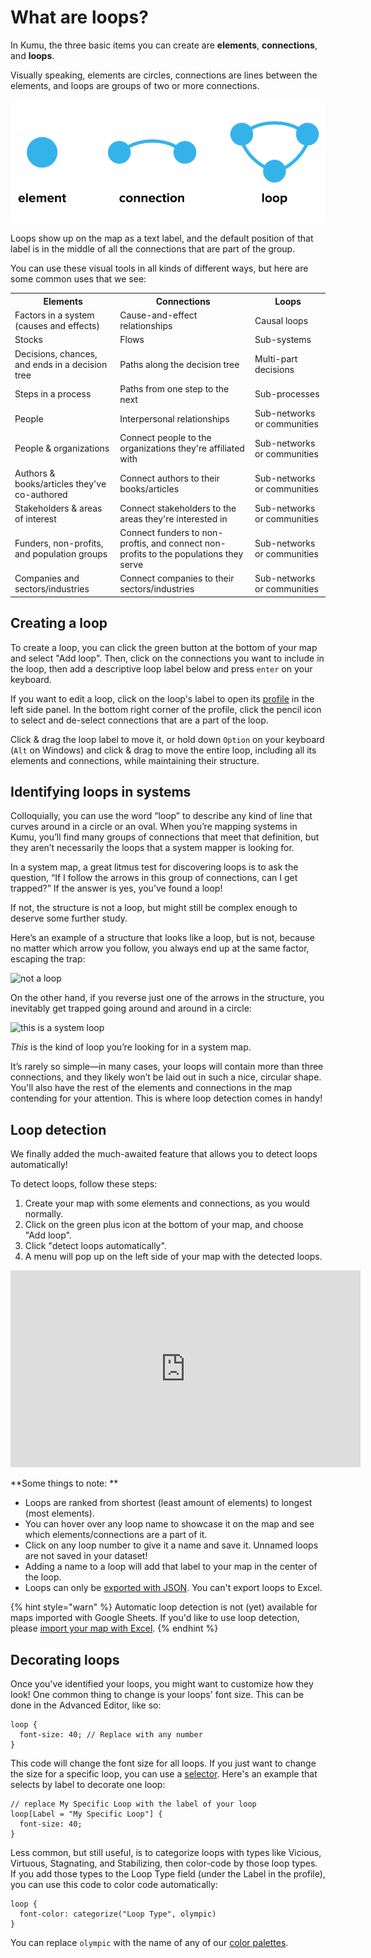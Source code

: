 # What are loops?

In Kumu, the three basic items you can create are **elements**, **connections**, and **loops**.

Visually speaking, elements are circles, connections are lines between the elements, and loops are groups of two or more connections.

![Elements, connections, and loops](/images/elements-connections-loops-bold.png)

Loops show up on the map as a text label, and the default position of that label is in the middle of all the connections that are part of the group.

You can use these visual tools in all kinds of different ways, but here are some common uses that we see:

<table class="table borderless">
<tbody>
  <tr>
    <th>Elements</th>
    <th>Connections</th>
    <th>Loops</th>
  </tr>
  <tr>
    <td>Factors in a system (causes and effects)</td>
    <td>Cause-and-effect relationships</td>
    <td>Causal loops</td>
  </tr>
  <tr>
    <td>Stocks</td>
    <td>Flows</td>
    <td>Sub-systems</td>
  </tr>
  <tr>
    <td>Decisions, chances, and ends in a decision tree</td>
    <td>Paths along the decision tree</td>
    <td>Multi-part decisions</td>
  </tr>
  <tr>
    <td>Steps in a process</td>
    <td>Paths from one step to the next</td>
    <td>Sub-processes</td>
  </tr>
  <tr>
    <td>People</td>
    <td>Interpersonal relationships</td>
    <td>Sub-networks or communities</td>
  </tr>
  <tr>
    <td>People &amp; organizations</td>
    <td>Connect people to the organizations they're affiliated with</td>
    <td>Sub-networks or communities</td>
  </tr>
  <tr>
    <td>Authors &amp; books/articles they've co-authored</td>
    <td>Connect authors to their books/articles</td>
    <td>Sub-networks or communities</td>
  </tr>
  <tr>
    <td>Stakeholders &amp; areas of interest</td>
    <td>Connect stakeholders to the areas they're interested in</td>
    <td>Sub-networks or communities</td>
  </tr>
  <tr>
    <td>Funders, non-profits, and population groups</td>
    <td>Connect funders to non-proftis, and connect non-profits to the populations they serve</td>
    <td>Sub-networks or communities</td>
  </tr>
  <tr>
    <td>Companies and sectors/industries</td>
    <td>Connect companies to their sectors/industries</td>
    <td>Sub-networks or communities</td>
  </tr>
</tbody>
</table>


## Creating a loop

To create a loop, you can click the green  button at the bottom of your map and select "Add loop". Then, click on the connections you want to include in the loop, then add a descriptive loop label below and press `enter` on your keyboard.

If you want to edit a loop, click on the loop's label to open its [profile](/guides/profiles.md) in the left side panel. In the bottom right corner of the profile, click the pencil icon  to select and de-select connections that are a part of the loop.

Click & drag the loop label to move it, or hold down `Option` on your keyboard (`Alt` on Windows) and click & drag to move the entire loop, including all its elements and connections, while maintaining their structure.


## Identifying loops in systems

Colloquially, you can use the word “loop” to describe any kind of line that curves around in a circle or an oval. When you’re mapping systems in Kumu, you’ll find many groups of connections that meet that definition, but they aren’t necessarily the loops that a system mapper is looking for.

In a system map, a great litmus test for discovering loops is to ask the question, “If I follow the arrows in this group of connections, can I get trapped?” If the answer is yes, you’ve found a loop! 

If not, the structure is not a loop, but might still be complex enough to deserve some further study.

Here’s an example of a structure that looks like a loop, but is not, because no matter which arrow you follow, you always end up at the same factor, escaping the trap:

![not a loop](https://miro.medium.com/max/4992/1*noatmnqxsIbLdQx3FtM-BA.png)

On the other hand, if you reverse just one of the arrows in the structure, you inevitably get trapped going around and around in a circle:

![this is a system loop](https://miro.medium.com/max/5020/1*KtuXkBbRz3KVUD9zPePAwQ.png)

_This_ is the kind of loop you’re looking for in a system map.

It’s rarely so simple—in many cases, your loops will contain more than three connections, and they likely won’t be laid out in such a nice, circular shape. You'll also have the rest of the elements and connections in the map contending for your attention. This is where loop detection comes in handy!

## Loop detection

We finally added the much-awaited feature that allows you to detect loops automatically! 

To detect loops, follow these steps: 

1. Create your map with some elements and connections, as you would normally.
2. Click on the green plus icon at the bottom of your map, and choose "Add loop".
3. Click "detect loops automatically".
4. A menu will pop up on the left side of your map with the detected loops. 

<p><iframe width="560" height="315" src="https://www.youtube.com/embed/-jiUmyiPhLk" frameborder="0" allowfullscreen></iframe></p>
 
**Some things to note: **
- Loops are ranked from shortest (least amount of elements) to longest (most elements).  
- You can hover over any loop name to showcase it on the map and see which elements/connections are a part of it.
- Click on any loop number to give it a name and save it. Unnamed loops are not saved in your dataset!
- Adding a name to a loop will add that label to your map in the center of the loop.
- Loops can only be [exported with JSON](/guides/export.md). You can't export loops to Excel.

{% hint style="warn" %}
Automatic loop detection is not (yet) available for maps imported with Google Sheets. If you'd like to use loop detection, please <a class="alert-link" href="/guides/import.md#import-from-excel-or-csv">import your map with Excel</a>.
{% endhint %}

## Decorating loops

Once you've identified your loops, you might want to customize how they look! One common thing to change is your loops' font size. This can be done in the Advanced Editor, like so:

```
loop {
  font-size: 40; // Replace with any number
}
```

This code will change the font size for all loops. If you just want to change the size for a specific loop, you can use a [selector](/guides/selectors.md). Here's an example that selects by label to decorate one loop:

```
// replace My Specific Loop with the label of your loop
loop[Label = "My Specific Loop"] {
  font-size: 40;
}
```

Less common, but still useful, is to categorize loops with types like Vicious, Virtuous, Stagnating, and Stabilizing, then color-code by those loop types. If you add those types to the Loop Type field (under the Label in the profile), you can use this code to color code automatically:

```
loop {
  font-color: categorize("Loop Type", olympic)
}
```

You can replace `olympic` with the name of any of our [color palettes](/guides/color-reference.md).






